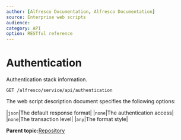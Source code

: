 ```yaml
---
author: [Alfresco Documentation, Alfresco Documentation]
source: Enterprise web scripts
audience: 
category: API
option: RESTful reference
---
```


# Authentication

Authentication stack information.

`GET /alfresco/service/api/authentication`

The web script description document specifies the following options:

|`json`|The default response format|
|`none`|The authentication access|
|`none`|The transaction level|
|`any`|The format style|

**Parent topic:**[Repository](../references/RESTful-Repository.md)

